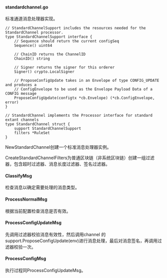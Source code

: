 #### standardchannel.go

标准通道消息处理器实现。

```
// StandardChannelSupport includes the resources needed for the StandardChannel processor.
type StandardChannelSupport interface {
    // Sequence should return the current configSeq
    Sequence() uint64

    // ChainID returns the ChannelID
    ChainID() string

    // Signer returns the signer for this orderer
    Signer() crypto.LocalSigner

    // ProposeConfigUpdate takes in an Envelope of type CONFIG_UPDATE and produces a
    // ConfigEnvelope to be used as the Envelope Payload Data of a CONFIG message
    ProposeConfigUpdate(configtx *cb.Envelope) (*cb.ConfigEnvelope, error)
}

// StandardChannel implements the Processor interface for standard extant channels
type StandardChannel struct {
    support StandardChannelSupport
    filters *RuleSet
}
```

NewStandardChannel创建一个标准消息处理器实例。

CreateStandardChannelFilters为普通区块链（非系统区块链）创建一组过滤器，包含超时过滤器、消息长度过滤器、签名过滤器。

#### ClassifyMsg

检查消息以确定需要处理的消息类型。

#### ProcessNormalMsg

根据当前配置检查消息是否有效。

#### ProcessConfigUpdateMsg

先调用过滤器校验消息有效性，然后调用channel 的support.ProposeConfigUpdate\(env\)进行消息处理，最后对消息签名，再调用过滤器校验一次。

#### ProcessConfigMsg

执行过程同ProcessConfigUpdateMsg。

